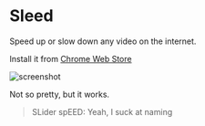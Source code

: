 # Sleed

Speed up or slow down any video on the internet.

Install it from [Chrome Web Store](https://chrome.google.com/webstore/detail/heabfdpclnjndccojekfommcgppbeppi/publish-accepted?authuser=0&hl=en-US)

![screenshot](https://i.imgur.com/i38RZkp.png)

Not so pretty, but it works.



> SLider spEED: Yeah, I suck at naming
